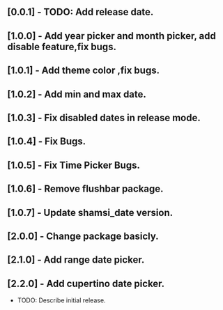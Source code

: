 ## [0.0.1] - TODO: Add release date.
## [1.0.0] - Add year picker and month picker, add disable feature,fix bugs.
## [1.0.1] - Add theme color ,fix bugs.
## [1.0.2] - Add min and max date.
## [1.0.3] - Fix disabled dates in release mode.
## [1.0.4] - Fix Bugs.
## [1.0.5] - Fix Time Picker Bugs.
## [1.0.6] - Remove flushbar package.
## [1.0.7] - Update shamsi_date version.
## [2.0.0] - Change package basicly.
## [2.1.0] - Add range date picker.
## [2.2.0] - Add cupertino date picker.
* TODO: Describe initial release.
